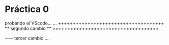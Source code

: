  # Práctica 0

probando el VScode...
...
++++++++++++++++++++++++++++++++++++
** segundo cambio **
++++++++++++++++++++++++++++++++++++


---- tercer cambio ....